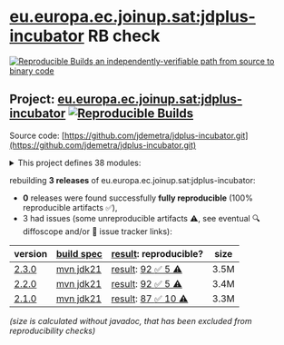 [eu.europa.ec.joinup.sat:jdplus-incubator](https://central.sonatype.com/artifact/eu.europa.ec.joinup.sat/jdplus-incubator/versions) RB check
=======

[![Reproducible Builds](https://reproducible-builds.org/images/logos/rb.svg) an independently-verifiable path from source to binary code](https://reproducible-builds.org/)

## Project: [eu.europa.ec.joinup.sat:jdplus-incubator](https://central.sonatype.com/artifact/eu.europa.ec.joinup.sat/jdplus-incubator/versions) [![Reproducible Builds](https://img.shields.io/endpoint?url=https://raw.githubusercontent.com/jvm-repo-rebuild/reproducible-central/master/content/eu/europa/ec/joinup/sat/jdplus-incubator/badge.json)](https://github.com/jvm-repo-rebuild/reproducible-central/blob/master/content/eu/europa/ec/joinup/sat/jdplus-incubator/README.md)

Source code: [https://github.com/jdemetra/jdplus-incubator.git](https://github.com/jdemetra/jdplus-incubator.git)

<details><summary>This project defines 38 modules:</summary>

* [eu.europa.ec.joinup.sat:jdplus-advancedsa-base-api](https://central.sonatype.com/artifact/eu.europa.ec.joinup.sat/jdplus-advancedsa-base-api/overview)
* [eu.europa.ec.joinup.sat:jdplus-advancedsa-base-core](https://central.sonatype.com/artifact/eu.europa.ec.joinup.sat/jdplus-advancedsa-base-core/overview)
* [eu.europa.ec.joinup.sat:jdplus-advancedsa-base-parent](https://central.sonatype.com/artifact/eu.europa.ec.joinup.sat/jdplus-advancedsa-base-parent/overview)
* [eu.europa.ec.joinup.sat:jdplus-advancedsa-base-r](https://central.sonatype.com/artifact/eu.europa.ec.joinup.sat/jdplus-advancedsa-base-r/overview)
* [eu.europa.ec.joinup.sat:jdplus-advancedsa-desktop-plugin](https://central.sonatype.com/artifact/eu.europa.ec.joinup.sat/jdplus-advancedsa-desktop-plugin/overview)
* [eu.europa.ec.joinup.sat:jdplus-filters-base-api](https://central.sonatype.com/artifact/eu.europa.ec.joinup.sat/jdplus-filters-base-api/overview)
* [eu.europa.ec.joinup.sat:jdplus-filters-base-core](https://central.sonatype.com/artifact/eu.europa.ec.joinup.sat/jdplus-filters-base-core/overview)
* [eu.europa.ec.joinup.sat:jdplus-filters-base-parent](https://central.sonatype.com/artifact/eu.europa.ec.joinup.sat/jdplus-filters-base-parent/overview)
* [eu.europa.ec.joinup.sat:jdplus-filters-base-r](https://central.sonatype.com/artifact/eu.europa.ec.joinup.sat/jdplus-filters-base-r/overview)
* [eu.europa.ec.joinup.sat:jdplus-highfreq-base-api](https://central.sonatype.com/artifact/eu.europa.ec.joinup.sat/jdplus-highfreq-base-api/overview)
* [eu.europa.ec.joinup.sat:jdplus-highfreq-base-core](https://central.sonatype.com/artifact/eu.europa.ec.joinup.sat/jdplus-highfreq-base-core/overview)
* [eu.europa.ec.joinup.sat:jdplus-highfreq-base-io](https://central.sonatype.com/artifact/eu.europa.ec.joinup.sat/jdplus-highfreq-base-io/overview)
* [eu.europa.ec.joinup.sat:jdplus-highfreq-base-parent](https://central.sonatype.com/artifact/eu.europa.ec.joinup.sat/jdplus-highfreq-base-parent/overview)
* [eu.europa.ec.joinup.sat:jdplus-highfreq-base-r](https://central.sonatype.com/artifact/eu.europa.ec.joinup.sat/jdplus-highfreq-base-r/overview)
* [eu.europa.ec.joinup.sat:jdplus-highfreq-desktop-plugin](https://central.sonatype.com/artifact/eu.europa.ec.joinup.sat/jdplus-highfreq-desktop-plugin/overview)
* [eu.europa.ec.joinup.sat:jdplus-incubator](https://central.sonatype.com/artifact/eu.europa.ec.joinup.sat/jdplus-incubator/overview)
* [eu.europa.ec.joinup.sat:jdplus-incubator-base](https://central.sonatype.com/artifact/eu.europa.ec.joinup.sat/jdplus-incubator-base/overview)
* [eu.europa.ec.joinup.sat:jdplus-incubator-bom](https://central.sonatype.com/artifact/eu.europa.ec.joinup.sat/jdplus-incubator-bom/overview)
* [eu.europa.ec.joinup.sat:jdplus-incubator-cli](https://central.sonatype.com/artifact/eu.europa.ec.joinup.sat/jdplus-incubator-cli/overview)
* [eu.europa.ec.joinup.sat:jdplus-incubator-desktop](https://central.sonatype.com/artifact/eu.europa.ec.joinup.sat/jdplus-incubator-desktop/overview)
* [eu.europa.ec.joinup.sat:jdplus-stl-base-api](https://central.sonatype.com/artifact/eu.europa.ec.joinup.sat/jdplus-stl-base-api/overview)
* [eu.europa.ec.joinup.sat:jdplus-stl-base-core](https://central.sonatype.com/artifact/eu.europa.ec.joinup.sat/jdplus-stl-base-core/overview)
* [eu.europa.ec.joinup.sat:jdplus-stl-base-io](https://central.sonatype.com/artifact/eu.europa.ec.joinup.sat/jdplus-stl-base-io/overview)
* [eu.europa.ec.joinup.sat:jdplus-stl-base-parent](https://central.sonatype.com/artifact/eu.europa.ec.joinup.sat/jdplus-stl-base-parent/overview)
* [eu.europa.ec.joinup.sat:jdplus-stl-base-r](https://central.sonatype.com/artifact/eu.europa.ec.joinup.sat/jdplus-stl-base-r/overview)
* [eu.europa.ec.joinup.sat:jdplus-stl-desktop-plugin](https://central.sonatype.com/artifact/eu.europa.ec.joinup.sat/jdplus-stl-desktop-plugin/overview)
* [eu.europa.ec.joinup.sat:jdplus-sts-base-api](https://central.sonatype.com/artifact/eu.europa.ec.joinup.sat/jdplus-sts-base-api/overview)
* [eu.europa.ec.joinup.sat:jdplus-sts-base-core](https://central.sonatype.com/artifact/eu.europa.ec.joinup.sat/jdplus-sts-base-core/overview)
* [eu.europa.ec.joinup.sat:jdplus-sts-base-io](https://central.sonatype.com/artifact/eu.europa.ec.joinup.sat/jdplus-sts-base-io/overview)
* [eu.europa.ec.joinup.sat:jdplus-sts-base-parent](https://central.sonatype.com/artifact/eu.europa.ec.joinup.sat/jdplus-sts-base-parent/overview)
* [eu.europa.ec.joinup.sat:jdplus-sts-base-r](https://central.sonatype.com/artifact/eu.europa.ec.joinup.sat/jdplus-sts-base-r/overview)
* [eu.europa.ec.joinup.sat:jdplus-sts-desktop-plugin](https://central.sonatype.com/artifact/eu.europa.ec.joinup.sat/jdplus-sts-desktop-plugin/overview)
* [eu.europa.ec.joinup.sat:jdplus-x12plus-base-api](https://central.sonatype.com/artifact/eu.europa.ec.joinup.sat/jdplus-x12plus-base-api/overview)
* [eu.europa.ec.joinup.sat:jdplus-x12plus-base-core](https://central.sonatype.com/artifact/eu.europa.ec.joinup.sat/jdplus-x12plus-base-core/overview)
* [eu.europa.ec.joinup.sat:jdplus-x12plus-base-io](https://central.sonatype.com/artifact/eu.europa.ec.joinup.sat/jdplus-x12plus-base-io/overview)
* [eu.europa.ec.joinup.sat:jdplus-x12plus-base-parent](https://central.sonatype.com/artifact/eu.europa.ec.joinup.sat/jdplus-x12plus-base-parent/overview)
* [eu.europa.ec.joinup.sat:jdplus-x12plus-base-r](https://central.sonatype.com/artifact/eu.europa.ec.joinup.sat/jdplus-x12plus-base-r/overview)
* [eu.europa.ec.joinup.sat:jdplus-x12plus-desktop-plugin](https://central.sonatype.com/artifact/eu.europa.ec.joinup.sat/jdplus-x12plus-desktop-plugin/overview)
</details>

rebuilding **3 releases** of eu.europa.ec.joinup.sat:jdplus-incubator:
- **0** releases were found successfully **fully reproducible** (100% reproducible artifacts :white_check_mark:),
- 3 had issues (some unreproducible artifacts :warning:, see eventual :mag: diffoscope and/or :memo: issue tracker links):

| version | [build spec](/BUILDSPEC.md) | [result](https://reproducible-builds.org/docs/jvm/): reproducible? | size |
| -- | --------- | ------ | -- |
| [2.3.0](https://central.sonatype.com/artifact/eu.europa.ec.joinup.sat/jdplus-incubator/2.3.0/pom) | [mvn jdk21](jdplus-incubator-2.3.0.buildspec) | [result](jdplus-incubator-2.3.0.buildinfo): [92 :white_check_mark:  5 :warning:](jdplus-incubator-2.3.0.buildcompare) | 3.5M |
| [2.2.0](https://central.sonatype.com/artifact/eu.europa.ec.joinup.sat/jdplus-incubator/2.2.0/pom) | [mvn jdk21](jdplus-incubator-2.2.0.buildspec) | [result](jdplus-incubator-2.2.0.buildinfo): [92 :white_check_mark:  5 :warning:](jdplus-incubator-2.2.0.buildcompare) | 3.4M |
| [2.1.0](https://central.sonatype.com/artifact/eu.europa.ec.joinup.sat/jdplus-incubator/2.1.0/pom) | [mvn jdk21](jdplus-incubator-2.1.0.buildspec) | [result](jdplus-incubator-2.1.0.buildinfo): [87 :white_check_mark:  10 :warning:](jdplus-incubator-2.1.0.buildcompare) | 3.3M |

<i>(size is calculated without javadoc, that has been excluded from reproducibility checks)</i>
